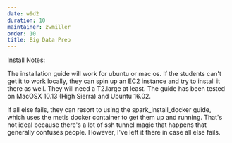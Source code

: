 ```yaml
---
date: w9d2
duration: 10
maintainer: zwmiller
order: 10
title: Big Data Prep
---
```


Install Notes:

The installation guide will work for ubuntu or mac os. If the students can't
get it to work locally, they can spin up an EC2 instance and try to install it
there as well. They will need a T2.large at least. The guide has been tested
on MacOSX 10.13 (High Sierra) and Ubuntu 16.02.

If all else fails, they can resort to using the spark_install_docker guide,
which uses the metis docker container to get them up and running. That's not
ideal because there's a lot of ssh tunnel magic that happens that generally
confuses people. However, I've left it there in case all else fails.
